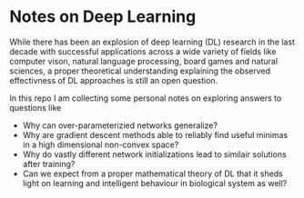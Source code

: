 # Notes on Deep Learning 

While there has been an explosion of deep learning (DL) research in the last decade with successful applications across a wide variety of fields like computer vison, natural language processing, board games and natural sciences, a proper theoretical understanding explaining the observed effectivness of DL approaches is still an open question.

In this repo I am collecting some personal notes on exploring answers to questions like
* Why can over-parameterizied networks generalize?
* Why are gradient descent methods able to reliably find useful minimas in a high dimensional non-convex space?
* Why do vastly different network initializations lead to similair solutions after training?
* Can we expect from a proper mathematical theory of DL that it sheds light on learning and intelligent behaviour in biological system as well? 


